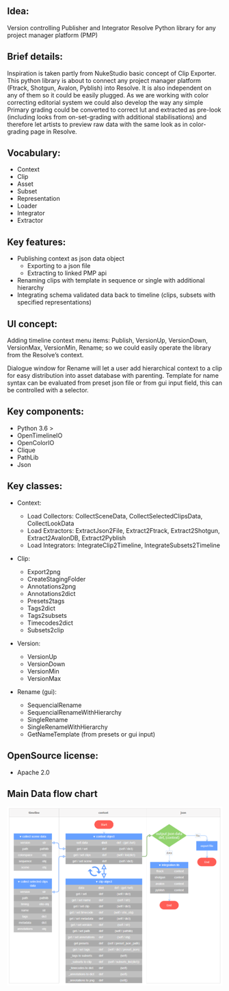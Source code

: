 ## Idea:

Version controlling Publisher and Integrator Resolve Python library for any project manager platform (PMP)

## Brief details:

Inspiration is taken partly from NukeStudio basic concept of Clip Exporter. This python library is about to connect any project manager platform (Ftrack, Shotgun, Avalon, Pyblish) into Resolve. It is also independent on any of them so it could be easily plugged. As we are working with color correcting editorial system we could also develop the way any simple Primary grading could be converted to correct lut and extracted as pre-look (including looks from on-set-grading with additional stabilisations) and therefore let artists to preview raw data with the same look as in color-grading page in Resolve.

## Vocabulary:

-   Context
-   Clip
-   Asset
-   Subset
-   Representation
-   Loader
-   Integrator
-   Extractor

## Key features:

-   Publishing context as json data object
    -   Exporting to a json file
    -   Extracting to linked PMP api
-   Renaming clips with template in sequence or single with additional hierarchy
-   Integrating schema validated data back to timeline (clips, subsets with specified representations)

## UI concept:

Adding timeline context menu items: Publish, VersionUp, VersionDown, VersionMax, VersionMin, Rename; so we could easily operate the library from the Resolve’s context.

Dialogue window for Rename will let a user add hierarchical context to a clip for easy distribution into asset database with parenting. Template for name syntax can be evaluated from preset json file or from gui input field, this can be controlled with a selector.

## Key components:

-   Python 3.6 >
-   OpenTimelineIO
-   OpenColorIO
-   Clique
-   PathLib
-   Json

## Key classes:

-   Context:

    -   Load Collectors: CollectSceneData, CollectSelectedClipsData, CollectLookData
    -   Load Extractors: ExtractJson2File, Extract2Ftrack, Extract2Shotgun, Extract2AvalonDB, Extract2Pyblish
    -   Load Integrators: IntegrateClip2Timeline, IntegrateSubsets2Timeline


-   Clip:
    -   Export2png
    -   CreateStagingFolder
    -   Annotations2png
    -   Annotations2dict
    -   Presets2tags
    -   Tags2dict
    -   Tags2subsets
    -   Timecodes2dict
    -   Subsets2clip


-   Version:
    -   VersionUp
    -   VersionDown
    -   VersionMin
    -   VersionMax


-   Rename (gui):
    -   SequencialRename
    -   SequencialRenameWithHierarchy
    -   SingleRename
    -   SingleRenameWithHierarchy
    -   GetNameTemplate (from presets or gui input)

## OpenSource license:

-   Apache 2.0

## Main Data flow chart

![flowChart](README.assets/README-a1c148cad.png)
